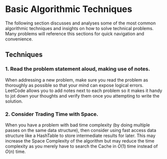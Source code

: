 # Basic Algorithmic Techniques

The following section discusses and analyses some of the most common algorithmic techniques and insights on how to solve technical problems. Many problems will reference this sections for quick navigation and convenience.

## Techniques

### 1. Read the problem statement aloud, making use of notes.

When addressing a new problem, make sure you read the problem as thoroughly as possible so that your mind can expose logical errors. LeetCode allows you to add notes next to each problem so it makes it handy to jot down your thoughts and verify them once you attempting to write the solution.

### 2. Consider Trading Time with Space.

When you have a problem with bad time complexity (by doing multiple passes on the same data structure), then consider using fast access data structure like a HashTable to store intermediate results for later.
This may increase the Space Complexity of the algorithm but may reduce the time complexity as you merely have to search the Cache in $O(1)$ time instead of $O(n)$ time.